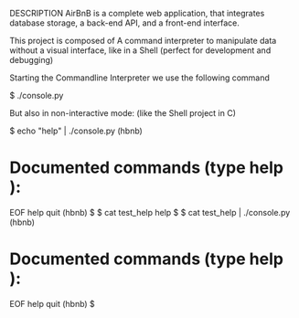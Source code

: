 DESCRIPTION
AirBnB is a complete web application, that integrates database storage, a back-end API, and a front-end interface.

This project is composed of A command interpreter to manipulate data without a visual interface, like in a Shell (perfect for development and debugging)

Starting the Commandline Interpreter  we use the following command

$ ./console.py

But also in non-interactive mode: (like the Shell project in C)

$ echo "help" | ./console.py
(hbnb)

Documented commands (type help <topic>):
========================================
EOF  help  quit
(hbnb) 
$
$ cat test_help
help
$
$ cat test_help | ./console.py
(hbnb)

Documented commands (type help <topic>):
========================================
EOF  help  quit
(hbnb) 
$

